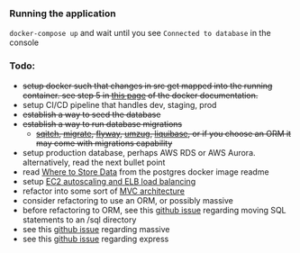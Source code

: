 ### Running the application

`docker-compose up` and wait until you see `Connected to database` in the console

### Todo:

- ~~setup docker such that changes in src get mapped into the running container. see step 5 in [this page](https://docs.docker.com/compose/gettingstarted/) of the docker documentation.~~
- setup CI/CD pipeline that handles dev, staging, prod
- ~~establish a way to seed the database~~
- ~~establish a way to run database migrations~~
  - ~~[sqitch](https://github.com/sqitchers/sqitch), [migrate](https://github.com/golang-migrate/migrate), [flyway](https://github.com/flyway/flyway-docker#docker-compose), [umzug](https://github.com/sequelize/umzug), [liquibase](http://www.liquibase.org/), or if you choose an ORM it may come with migrations capability~~
- setup production database, perhaps AWS RDS or AWS Aurora. alternatively, read the next bullet point
- read [Where to Store Data](https://hub.docker.com/_/postgres/) from the postgres docker image readme
- setup [EC2 autoscaling and ELB load balancing](https://docs.aws.amazon.com/autoscaling/ec2/userguide/autoscaling-load-balancer.html)
- refactor into some sort of [MVC architecture](https://itnext.io/a-new-and-better-mvc-pattern-for-node-express-478a95b09155)
- consider refactoring to use an ORM, or possibly massive
- before refactoring to ORM, see this [github issue](https://github.com/brianc/node-postgres/issues/1763#issuecomment-435961154) regarding moving SQL statements to an /sql directory
- see this [github issue](https://github.com/dmfay/massive-js/issues/663#issuecomment-459915014) regarding massive
- see this [github issue](https://github.com/brianc/node-postgres/issues/1151#issuecomment-461534295) regarding express
